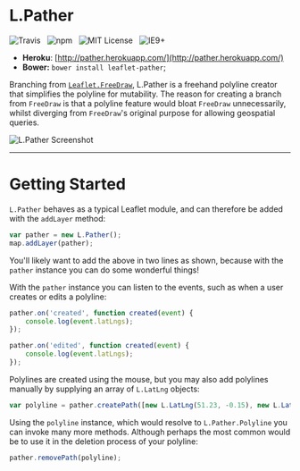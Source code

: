 # L.Pather

![Travis](http://img.shields.io/travis/Wildhoney/L.Pather.svg?style=flat)
&nbsp;
![npm](http://img.shields.io/npm/v/leaflet-pather.svg?style=flat)
&nbsp;
![MIT License](http://img.shields.io/badge/license-MIT-lightgrey.svg?style=flat)
&nbsp;
![IE9+](http://img.shields.io/badge/support-IE9-blue.svg?style=flat)

* **Heroku**: [http://pather.herokuapp.com/](http://pather.herokuapp.com/)
* **Bower:** `bower install leaflet-pather`;

Branching from [`Leaflet.FreeDraw`](https://github.com/Wildhoney/Leaflet.FreeDraw), L.Pather is a freehand polyline creator that simplifies the polyline for mutability. The reason for creating a branch from `FreeDraw` is that a polyline feature would bloat `FreeDraw` unnecessarily, whilst diverging from `FreeDraw`'s original purpose for allowing geospatial queries.

![L.Pather Screenshot](http://i.imgur.com/J9ndW0y.jpg)

---

# Getting Started

`L.Pather` behaves as a typical Leaflet module, and can therefore be added with the `addLayer` method:

```javascript
var pather = new L.Pather();
map.addLayer(pather);
```

You'll likely want to add the above in two lines as shown, because with the `pather` instance you can do some wonderful things!

With the `pather` instance you can listen to the events, such as when a user creates or edits a polyline:

```javascript
pather.on('created', function created(event) {
    console.log(event.latLngs);
});

pather.on('edited', function created(event) {
    console.log(event.latLngs);
});
```

Polylines are created using the mouse, but you may also add polylines manually by supplying an array of `L.LatLng` objects:

```javascript
var polyline = pather.createPath([new L.LatLng(51.23, -0.15), new L.LatLng(51.45, -0.17)]);
```

Using the `polyline` instance, which would resolve to `L.Pather.Polyline` you can invoke many more methods. Although perhaps the most common would be to use it in the deletion process of your polyline:

```javascript
pather.removePath(polyline);
```